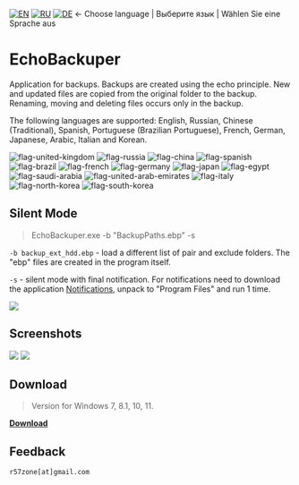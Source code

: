 [![EN](https://user-images.githubusercontent.com/9499881/33184537-7be87e86-d096-11e7-89bb-f3286f752bc6.png)](https://github.com/r57zone/EchoBackuper/blob/master/README.md) 
[![RU](https://user-images.githubusercontent.com/9499881/27683795-5b0fbac6-5cd8-11e7-929c-057833e01fb1.png)](https://github.com/r57zone/EchoBackuper/blob/master/README.RU.md)
[![DE](https://github-production-user-asset-6210df.s3.amazonaws.com/9499881/260246889-6c5b3633-6c6d-48d2-a054-d6d9e1017394.png)](https://github.com/r57zone/EchoBackuper/blob/master/README.DE.md)
← Choose language | Выберите язык | Wählen Sie eine Sprache aus

# EchoBackuper
Application for backups. Backups are created using the echo principle. New and updated files are copied from the original folder to the backup. Renaming, moving and deleting files occurs only in the backup.


The following languages ​​are supported: English, Russian, Chinese (Traditional), Spanish, Portuguese (Brazilian Portuguese), French, German, Japanese, Arabic, Italian and Korean.

![flag-united-kingdom](https://github.com/user-attachments/assets/8c03c9b8-d154-466f-b9c4-6ea60278d537)
![flag-russia](https://user-images.githubusercontent.com/9499881/27683795-5b0fbac6-5cd8-11e7-929c-057833e01fb1.png)
![flag-china](https://github.com/user-attachments/assets/16848591-2baf-4300-893b-b95d5249a34e)
![flag-spanish](https://github.com/user-attachments/assets/a892b7ce-d83f-4914-9c54-9ba16c9c9e38)
![flag-brazil](https://github.com/user-attachments/assets/f2544579-81df-43b4-94c5-59c569828182)
![flag-french](https://github.com/user-attachments/assets/57f54331-32a3-4146-823c-4aa85a4c6669)
![flag-germany](https://github.com/user-attachments/assets/11066aa3-7c0d-4507-9df1-cad00fe53fad)
![flag-japan](https://github.com/user-attachments/assets/37cfc183-4de7-4d5a-a698-0da1286a6ee1)
![flag-egypt](https://github.com/user-attachments/assets/44399d0f-f05f-4d44-a4ab-13b6d7ded087)
![flag-saudi-arabia](https://github.com/user-attachments/assets/07d7d133-5a21-4bde-8c37-c1ef3772ac91)
![flag-united-arab-emirates](https://github.com/user-attachments/assets/81d3b610-a2f4-44c9-b2ad-20e4d7cfb2b2)
![flag-italy](https://github.com/user-attachments/assets/692490d6-bc53-446f-99b8-bf2becb8ec0d)
![flag-north-korea](https://github.com/user-attachments/assets/5b315a3d-6ce0-4cbb-b7a3-133ef2bcb2c5)
![flag-south-korea](https://github.com/user-attachments/assets/ed3d3778-9193-444a-85fd-ac5dd7bc91c6)

## Silent Mode
>EchoBackuper.exe -b "BackupPaths.ebp" -s

`-b backup_ext_hdd.ebp` - load a different list of pair and exclude folders. The "ebp" files are created in the program itself.

`-s` - silent mode with final notification. For notifications need to download the application [Notifications](https://github.com/r57zone/notifications), unpack to "Program Files" and run 1 time.

![](https://user-images.githubusercontent.com/9499881/65593964-b96af000-dfa2-11e9-814b-bf03625359a5.png)

## Screenshots
[![](https://github-production-user-asset-6210df.s3.amazonaws.com/9499881/260224440-d6362d7c-3cf0-47d2-9aaf-6b3b7d823b75.jpg)](https://github.com/r57zone/EchoBackuper/assets/9499881/a42082e5-e67e-4640-8484-a253eda65329)
[![](https://github-production-user-asset-6210df.s3.amazonaws.com/9499881/260224456-38066115-c0ba-445d-9ded-86bb98de617c.jpg)](https://github.com/r57zone/EchoBackuper/assets/9499881/b973da26-7da7-4c2b-b6a4-9dccf418c8a8)

## Download
>Version for Windows 7, 8.1, 10, 11.

**[Download](https://github.com/r57zone/EchoBackuper/releases)**

## Feedback
`r57zone[at]gmail.com`